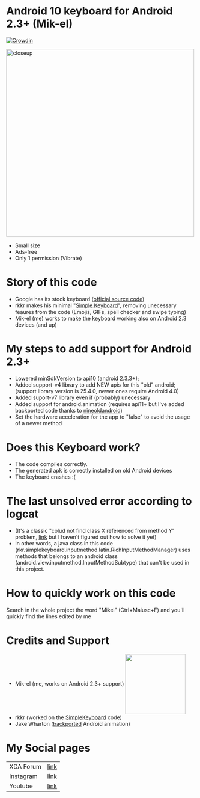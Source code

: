 # Android 10 keyboard for Android 2.3+ (Mik-el)

[![Crowdin](https://d322cqt584bo4o.cloudfront.net/simple-keyboard/localized.svg)](https://crowdin.com/project/simple-keyboard)


<img src="images/screenshot-0.png"
      alt="closeup"
      width="500"/>
- Small size
- Ads-free
- Only 1 permission (Vibrate)
# Story of this code
- Google has its stock keyboard ([official source code][googlecode])
- rkkr makes his minimal "[Simple Keyboard][simplekeyboardcode]", removing unecessary feaures from the code (Emojis, GIFs, spell checker and swipe typing) 
- Mik-el (me) works to make the keyboard working also on Android 2.3 devices (and up)  

# My steps to add support for Android 2.3+
 - Lowered minSdkVersion to api10 (android 2.3.3+);
 - Added support-v4 library to add NEW apis for this "old" android; (support library version is 25.4.0, newer ones require Android 4.0)
 - Added suport-v7 library even if (probably) unecessary
 - Added support for android.animation (requires api11+ but I've added backported code thanks to [nineoldandroid][jake]) 
 - Set the hardware acceleration for the app to "false" to avoid the usage of a newer method 

# Does this Keyboard work?
 - The code compiles correctly.
 - The generated apk is correctly installed on old Android devices
 - The keyboard crashes :(

# The last unsolved error according to logcat
 - (It's a classic "colud not find class X referenced from method Y" problem, [link][log1] but I haven't figured out how to solve it yet)
 - In other words, a java class in this code (rkr.simplekeyboard.inputmethod.latin.RichInputMethodManager) uses methods that belongs to an android class (android.view.inputmethod.InputMethodSubtype) that can't be used in this project. 

# How to quickly work on this code
Search in the whole project the word "Mikel" (Ctrl+Maiusc+F) and you'll quickly find the lines edited by me


# Credits and Support
 - Mik-el (me, works on Android 2.3+ support)
 <a href="https://paypal.me/donationMikel"><img src="https://www.paypalobjects.com/webstatic/mktg/merchant_portal/button/donate.en.png" align="center" width="160" ></a>
 - rkkr (worked on the [SimpleKeyboard][simplekeyboardcode] code)
 - Jake Wharton ([backported][jake] Android animation)
# My Social pages
|  |  |
| ------ | ------ |
| XDA Forum | [link][xda] |
| Instagram | [link][insta] |
| Youtube | [link][yt] |

[xda]: <http://bit.ly/2NBnhqB>
[insta]: <http://bit.ly/mikel_insta>
[yt]: <http://bit.ly/mikel_YT>
[googlecode]: <https://android.googlesource.com/platform/packages/inputmethods/LatinIME/>
[simplekeyboardcode]:<https://github.com/Mik-el/simple-keyboard/blob/master/README.md>
[jake]:<https://github.com/JakeWharton/NineOldAndroids/>
[log1]:<http://bit.ly/33kx8Yv>
